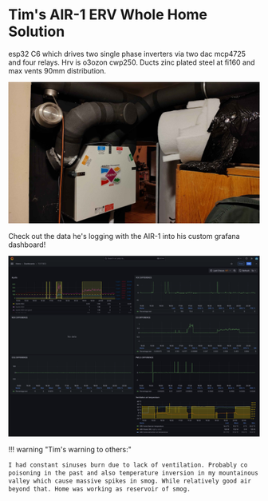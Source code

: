 # Tim's AIR-1 ERV Whole Home Solution

esp32 C6 which drives two single phase inverters via two dac mcp4725 and four relays. Hrv is o3ozon cwp250. Ducts zinc plated steel at fi160 and max vents 90mm distribution.

![ERV with AIR-1 inside](assets/tim-air-1-example-pic-1.jpg)

Check out the data he's logging with the AIR-1 into his custom grafana dashboard!

![Grafana showing AIR-1 data](assets/tim-air-1-example-pic-2.png)

!!! warning "Tim's warning to others:"

    I had constant sinuses burn due to lack of ventilation. Probably co poisoning in the past and also temperature inversion in my mountainous valley which cause massive spikes in smog. While relatively good air beyond that. Home was working as reservoir of smog.
